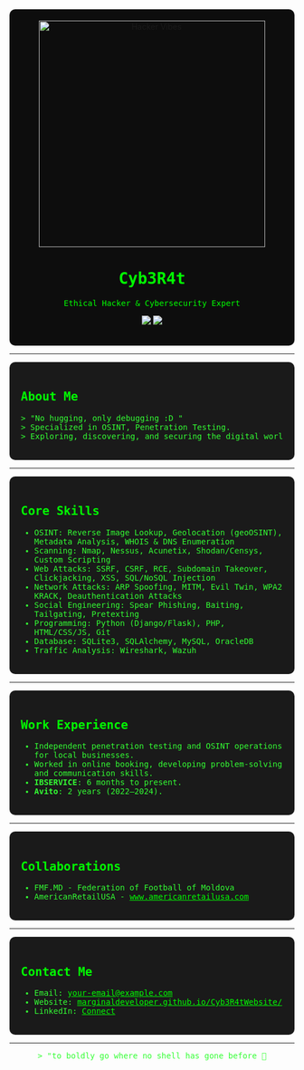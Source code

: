 
<div align="center" style="background-color:#0d0d0d; padding:20px; border-radius:10px;">
  <img src="https://marginaldeveloper.github.io/Cyb3R4tWebsite/deathnote.gif" width="400" alt="Hacker Vibes">
  <h1 style="color:#00ff00; font-family:monospace;">Cyb3R4t</h1>
  <p style="color:#00ff00; font-family:monospace;">Ethical Hacker & Cybersecurity Expert</p>
  <p>
    <a href="https://marginaldeveloper.github.io/Cyb3R4tWebsite/"><img src="https://img.shields.io/badge/Website-Cyb3R4t-blue"></a>
    <a href="mailto:ibservice.85@gmail.com"><img src="https://img.shields.io/badge/Email-Contact-red"></a>
  </p>
</div>

---

<div style="background-color:#1a1a1a; padding:20px; border-radius:10px;">
<h2 style="color:#00ff00; font-family:monospace;">About Me</h2>
<pre style="color:#33ff33; font-family:monospace;">
> "No hugging, only debugging :D "
> Specialized in OSINT, Penetration Testing.
> Exploring, discovering, and securing the digital world.
</pre>
</div>

---

<div style="background-color:#1a1a1a; padding:20px; border-radius:10px;">
<h2 style="color:#00ff00; font-family:monospace;">Core Skills</h2>
<ul style="color:#33ff33; font-family:monospace;">
<li>OSINT: Reverse Image Lookup, Geolocation (geoOSINT), Metadata Analysis, WHOIS & DNS Enumeration</li>
<li>Scanning: Nmap, Nessus, Acunetix, Shodan/Censys, Custom Scripting</li>
<li>Web Attacks: SSRF, CSRF, RCE, Subdomain Takeover, Clickjacking, XSS, SQL/NoSQL Injection</li>
<li>Network Attacks: ARP Spoofing, MITM, Evil Twin, WPA2 KRACK, Deauthentication Attacks</li>
<li>Social Engineering: Spear Phishing, Baiting, Tailgating, Pretexting</li>
<li>Programming: Python (Django/Flask), PHP, HTML/CSS/JS, Git</li>
<li>Database: SQLite3, SQLAlchemy, MySQL, OracleDB</li>
<li>Traffic Analysis: Wireshark, Wazuh</li>
</ul>
</div>

---

<div style="background-color:#1a1a1a; padding:20px; border-radius:10px;">
<h2 style="color:#00ff00; font-family:monospace;">Work Experience</h2>
<ul style="color:#33ff33; font-family:monospace;">
<li>Independent penetration testing and OSINT operations for local businesses.</li>
<li>Worked in online booking, developing problem-solving and communication skills.</li>
<li><strong>IBSERVICE</strong>: 6 months to present.</li>
<li><strong>Avito</strong>: 2 years (2022–2024).</li>
</ul>
</div>

---

<div style="background-color:#1a1a1a; padding:20px; border-radius:10px;">
<h2 style="color:#00ff00; font-family:monospace;">Collaborations</h2>
<ul style="color:#33ff33; font-family:monospace;">
<li>FMF.MD - Federation of Football of Moldova</li>
<li>AmericanRetailUSA - <a href="http://www.americanretailusa.com" style="color:#00ff00;">www.americanretailusa.com</a></li>
</ul>
</div>

---

<div style="background-color:#1a1a1a; padding:20px; border-radius:10px;">
<h2 style="color:#00ff00; font-family:monospace;">Contact Me</h2>
<ul style="color:#33ff33; font-family:monospace;">
<li>Email: <a href="mailto:your-email@example.com" style="color:#00ff00;">your-email@example.com</a></li>
<li>Website: <a href="https://marginaldeveloper.github.io/Cyb3R4tWebsite/" style="color:#00ff00;">marginaldeveloper.github.io/Cyb3R4tWebsite/</a></li>
<li>LinkedIn: <a href="https://www.linkedin.com" style="color:#00ff00;">Connect</a></li>
</ul>
</div>

---

<pre style="color:#33ff33; font-family:monospace; text-align:center;">
> "to boldly go where no shell has gone before 🔫
</pre>
